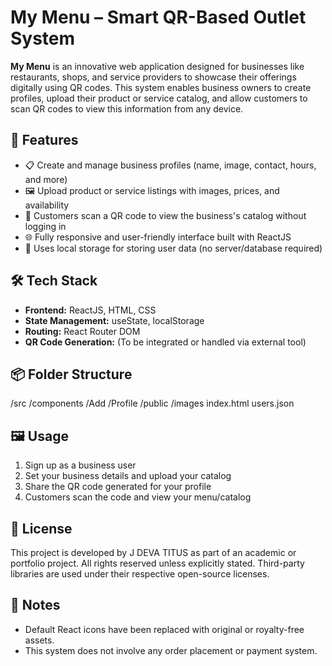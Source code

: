 # My Menu – Smart QR-Based Outlet System

**My Menu** is an innovative web application designed for businesses like restaurants, shops, and service providers to showcase their offerings digitally using QR codes. This system enables business owners to create profiles, upload their product or service catalog, and allow customers to scan QR codes to view this information from any device.

## 🚀 Features

- 📋 Create and manage business profiles (name, image, contact, hours, and more)
- 🖼️ Upload product or service listings with images, prices, and availability
- 📱 Customers scan a QR code to view the business's catalog without logging in
- 🌐 Fully responsive and user-friendly interface built with ReactJS
- 💾 Uses local storage for storing user data (no server/database required)

## 🛠️ Tech Stack

- **Frontend:** ReactJS, HTML, CSS
- **State Management:** useState, localStorage
- **Routing:** React Router DOM
- **QR Code Generation:** (To be integrated or handled via external tool)

## 📦 Folder Structure

/src
/components
/Add
/Profile
/public
/images
index.html
users.json

## 🖼️ Usage

1. Sign up as a business user
2. Set your business details and upload your catalog
3. Share the QR code generated for your profile
4. Customers scan the code and view your menu/catalog

## 🧾 License

This project is developed by J DEVA TITUS as part of an academic or portfolio project. All rights reserved unless explicitly stated. Third-party libraries are used under their respective open-source licenses.

## 📣 Notes

- Default React icons have been replaced with original or royalty-free assets.
- This system does not involve any order placement or payment system.